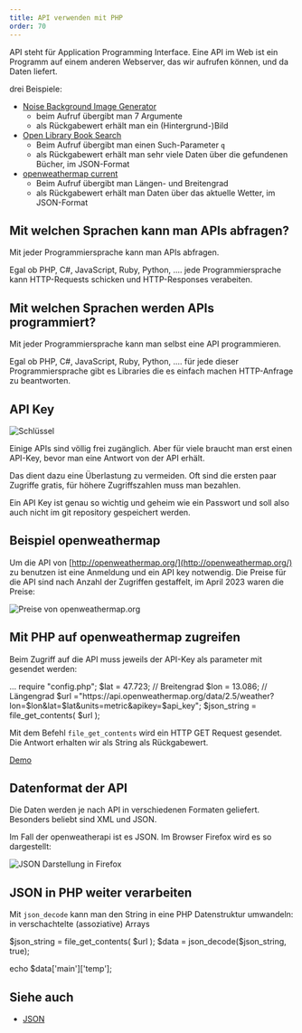 ```yaml
---
title: API verwenden mit PHP
order: 70
---
```


API steht für Application Programming Interface. Eine API im Web ist
ein Programm auf einem anderen Webserver, das wir aufrufen können, und da
Daten liefert.

drei Beispiele:

* [Noise Background Image Generator](https://php-noise.com/)
  * beim Aufruf übergibt man 7 Argumente
  * als Rückgabewert erhält man ein (Hintergrund-)Bild
* [Open Library Book Search](https://openlibrary.org/dev/docs/api/search)
  * Beim Aufruf übergibt man einen Such-Parameter `q`
  * als Rückgabewert erhält man sehr viele Daten über die gefundenen Bücher, im JSON-Format
* [openweathermap current](https://openweathermap.org/current)
  * Beim Aufruf übergibt man Längen- und Breitengrad
  * als Rückgabewert erhält man Daten über das aktuelle Wetter, im JSON-Format

## Mit welchen Sprachen kann man APIs abfragen?

Mit jeder Programmiersprache kann man APIs abfragen.

Egal ob PHP, C#, JavaScript, Ruby, Python, .... jede Programmiersprache
kann HTTP-Requests schicken und HTTP-Responses verabeiten.

## Mit welchen Sprachen werden APIs programmiert?

Mit jeder Programmiersprache kann man selbst eine API programmieren.

Egal ob PHP, C#, JavaScript, Ruby, Python, .... für jede dieser Programmiersprache
gibt es Libraries die es einfach machen HTTP-Anfrage zu beantworten.

## API Key

![Schlüssel](/images/key.svg)

Einige APIs sind  völlig frei zugänglich.  Aber für viele braucht man
erst einen API-Key, bevor man eine Antwort von der API erhält.

Das dient dazu eine Überlastung zu vermeiden. Oft sind die ersten paar Zugriffe
gratis, für höhere Zugriffszahlen muss man bezahlen.

Ein API Key ist genau so wichtig und geheim wie ein Passwort und
soll also auch nicht im git repository gespeichert werden.

## Beispiel openweathermap

Um die API von [http://openweathermap.org/](http://openweathermap.org/) zu benutzen
ist eine Anmeldung und ein API key notwendig. Die Preise für die API
sind nach Anzahl der Zugriffen gestaffelt, im April 2023 waren die Preise:

![Preise von openweathermap.org](/images/openweathermap-preise.png)

## Mit PHP auf openweathermap zugreifen

Beim Zugriff auf die API muss jeweils der API-Key als parameter
mit gesendet werden:

<php caption="zugriff auf die API von geosphere.at">
...
require "config.php";
$lat = 47.723; // Breitengrad
$lon = 13.086; // Längengrad
$url ="https://api.openweathermap.org/data/2.5/weather?lon=$lon&lat=$lat&units=metric&apikey=$api_key";
$json_string = file_get_contents( $url );
</php>


Mit dem Befehl `file_get_contents` wird ein HTTP GET Request gesendet.
Die Antwort erhalten wir als String als Rückgabewert.

[Demo](https://users.multimediatechnology.at/~bjelline/wetter/weather.php)

## Datenformat der API

Die Daten werden je nach API in verschiedenen Formaten geliefert.
Besonders beliebt sind XML und JSON.

Im Fall der openweatherapi ist es JSON. Im Browser Firefox wird es so dargestellt:

![JSON Darstellung in Firefox](/images/json_side_by_side.png)


## JSON in PHP weiter verarbeiten

Mit `json_decode` kann man den String in eine PHP Datenstruktur
umwandeln: in verschachtelte (assoziative) Arrays

<php caption="JSON in PHP Datenstrukturen umwandeln">
$json_string = file_get_contents( $url );
$data = json_decode($json_string, true);

echo $data['main']['temp'];
</php>

## Siehe auch

* [JSON](http://localhost:3000/json/)





